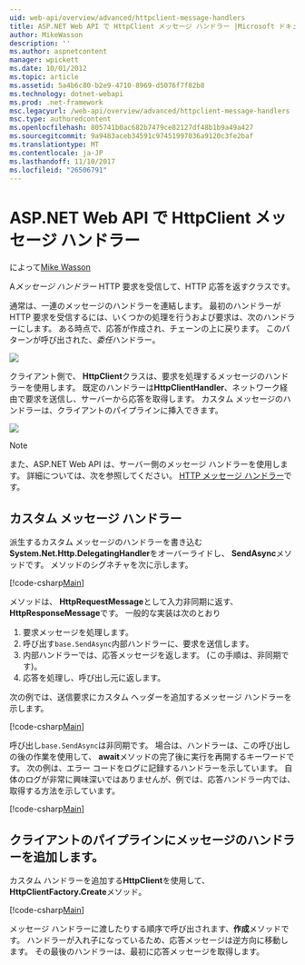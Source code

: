 ```yaml
---
uid: web-api/overview/advanced/httpclient-message-handlers
title: ASP.NET Web API で HttpClient メッセージ ハンドラー |Microsoft ドキュメント
author: MikeWasson
description: ''
ms.author: aspnetcontent
manager: wpickett
ms.date: 10/01/2012
ms.topic: article
ms.assetid: 5a4b6c80-b2e9-4710-8969-d5076f7f82b8
ms.technology: dotnet-webapi
ms.prod: .net-framework
msc.legacyurl: /web-api/overview/advanced/httpclient-message-handlers
msc.type: authoredcontent
ms.openlocfilehash: 805741b0ac682b7479ce82127df48b1b9a49a427
ms.sourcegitcommit: 9a9483aceb34591c97451997036a9120c3fe2baf
ms.translationtype: MT
ms.contentlocale: ja-JP
ms.lasthandoff: 11/10/2017
ms.locfileid: "26506791"
---
```

<a name="httpclient-message-handlers-in-aspnet-web-api"></a>ASP.NET Web API で HttpClient メッセージ ハンドラー
====================
によって[Mike Wasson](https://github.com/MikeWasson)

A*メッセージ ハンドラー* HTTP 要求を受信して、HTTP 応答を返すクラスです。

通常は、一連のメッセージのハンドラーを連結します。 最初のハンドラーが HTTP 要求を受信するには、いくつかの処理を行うおよび要求は、次のハンドラーにします。 ある時点で、応答が作成され、チェーンの上に戻ります。 このパターンが呼び出された、*委任*ハンドラー。

![](httpclient-message-handlers/_static/image1.png)

クライアント側で、 **HttpClient**クラスは、要求を処理するメッセージのハンドラーを使用します。 既定のハンドラーは**HttpClientHandler**、ネットワーク経由で要求を送信し、サーバーから応答を取得します。 カスタム メッセージのハンドラーは、クライアントのパイプラインに挿入できます。

![](httpclient-message-handlers/_static/image2.png)

> [!NOTE]
> また、ASP.NET Web API は、サーバー側のメッセージ ハンドラーを使用します。 詳細については、次を参照してください。 [HTTP メッセージ ハンドラー](http-message-handlers.md)です。


## <a name="custom-message-handlers"></a>カスタム メッセージ ハンドラー

派生するカスタム メッセージのハンドラーを書き込む**System.Net.Http.DelegatingHandler**をオーバーライドし、 **SendAsync**メソッドです。 メソッドのシグネチャを次に示します。

[!code-csharp[Main](httpclient-message-handlers/samples/sample1.cs)]

メソッドは、 **HttpRequestMessage**として入力非同期に返す、 **HttpResponseMessage**です。 一般的な実装は次のとおり

1. 要求メッセージを処理します。
2. 呼び出す`base.SendAsync`内部ハンドラーに、要求を送信します。
3. 内部ハンドラーでは、応答メッセージを返します。 (この手順は、非同期です)。
4. 応答を処理し、呼び出し元に返します。

次の例では、送信要求にカスタム ヘッダーを追加するメッセージ ハンドラーを示します。

[!code-csharp[Main](httpclient-message-handlers/samples/sample2.cs)]

呼び出し`base.SendAsync`は非同期です。 場合は、ハンドラーは、この呼び出しの後の作業を使用して、 **await**メソッドの完了後に実行を再開するキーワードです。 次の例は、エラー コードをログに記録するハンドラーを示しています。 自体のログが非常に興味深いではありませんが、例では、応答ハンドラー内では、取得する方法を示しています。

[!code-csharp[Main](httpclient-message-handlers/samples/sample3.cs?highlight=10,13)]

## <a name="adding-message-handlers-to-the-client-pipeline"></a>クライアントのパイプラインにメッセージのハンドラーを追加します。

カスタム ハンドラーを追加する**HttpClient**を使用して、 **HttpClientFactory.Create**メソッド。

[!code-csharp[Main](httpclient-message-handlers/samples/sample4.cs)]

メッセージ ハンドラーに渡したりする順序で呼び出されます、**作成**メソッドです。 ハンドラーが入れ子になっているため、応答メッセージは逆方向に移動します。 その最後のハンドラーは、最初に応答メッセージを取得します。
